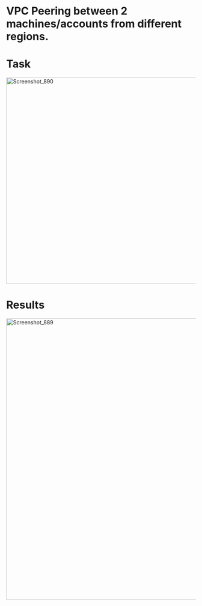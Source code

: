 
VPC Peering between 2 machines/accounts from different regions.
===============================================================
# Task

<img width="550" alt="Screenshot_890" src="https://user-images.githubusercontent.com/13994900/81206908-64f50d80-8f92-11ea-805e-9c7bef09f68d.png">


# Results

<img width="750" alt="Screenshot_889" src="https://user-images.githubusercontent.com/13994900/81206487-cc5e8d80-8f91-11ea-993e-cefa76af6012.png">
